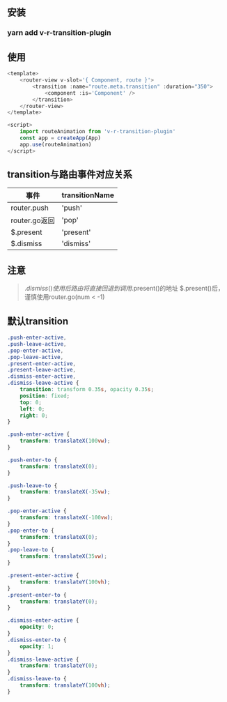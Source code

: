 ## 安装
### yarn add v-r-transition-plugin

## 使用
```javascript
<template>
    <router-view v-slot='{ Component, route }'>
        <transition :name="route.meta.transition" :duration="350">
            <component :is='Component' />
        </transition>
    </router-view>
</template>

<script>
    import routeAnimation from 'v-r-transition-plugin'
    const app = createApp(App)
    app.use(routeAnimation)
</script>
```

## transition与路由事件对应关系
| 事件 | transitionName |
| --- | --- |
| router.push | 'push' |
| router.go返回 | 'pop' |
| $.present | 'present' |
| $.dismiss | 'dismiss' |

## 注意
> $.dismiss()使用后路由将直接回退到调用$.present()的地址
> $.present()后，谨慎使用router.go(num < -1)

## 默认transition
```css
.push-enter-active,
.push-leave-active,
.pop-enter-active,
.pop-leave-active,
.present-enter-active,
.present-leave-active,
.dismiss-enter-active,
.dismiss-leave-active {
    transition: transform 0.35s, opacity 0.35s;
    position: fixed;
    top: 0;
    left: 0;
    right: 0;
}

.push-enter-active {
    transform: translateX(100vw);
}

.push-enter-to {
    transform: translateX(0);
}

.push-leave-to {
    transform: translateX(-35vw);
}

.pop-enter-active {
    transform: translateX(-100vw);
}
.pop-enter-to {
    transform: translateX(0);
}
.pop-leave-to {
    transform: translateX(35vw);
}

.present-enter-active {
    transform: translateY(100vh);
}
.present-enter-to {
    transform: translateY(0);
}

.dismiss-enter-active {
    opacity: 0;
}
.dismiss-enter-to {
    opacity: 1;
}
.dismiss-leave-active {
    transform: translateY(0);
}
.dismiss-leave-to {
    transform: translateY(100vh);
}

```
